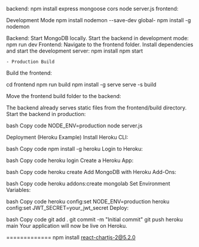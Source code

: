 backend:
npm install express mongoose cors
node server.js
frontend:

Development Mode
    npm install nodemon --save-dev
    global-
    npm install -g nodemon

Backend:
    Start MongoDB locally.
    Start the backend in development mode:
    npm run dev
Frontend:
    Navigate to the frontend folder.
    Install dependencies and start the development server:
    npm install
    npm start

    - Production Build
Build the frontend:


cd frontend
npm run build
npm install -g serve
serve -s build

Move the frontend build folder to the backend:

The backend already serves static files from the frontend/build directory.
Start the backend in production:

bash
Copy code
NODE_ENV=production node server.js

Deployment (Heroku Example)
Install Heroku CLI:

bash
Copy code
npm install -g heroku
Login to Heroku:

bash
Copy code
heroku login
Create a Heroku App:

bash
Copy code
heroku create
Add MongoDB with Heroku Add-Ons:

bash
Copy code
heroku addons:create mongolab
Set Environment Variables:

bash
Copy code
heroku config:set NODE_ENV=production
heroku config:set JWT_SECRET=your_jwt_secret
Deploy:

bash
Copy code
git add .
git commit -m "Initial commit"
git push heroku main
Your application will now be live on Heroku.


=============
npm install react-chartjs-2@5.2.0
